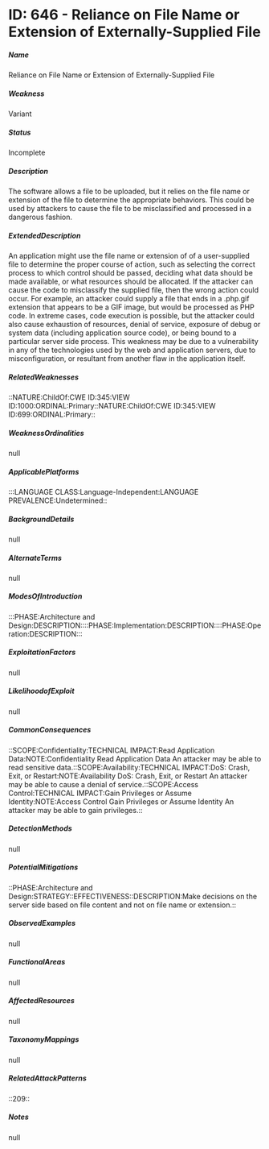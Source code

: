 # ID: 646 - Reliance on File Name or Extension of Externally-Supplied File
<h5>Name</h5>Reliance on File Name or Extension of Externally-Supplied File
<h5>Weakness</h5>Variant
<h5>Status</h5>Incomplete
<h5>Description</h5>The software allows a file to be uploaded, but it relies on the file name or extension of the file to determine the appropriate behaviors. This could be used by attackers to cause the file to be misclassified and processed in a dangerous fashion.
<h5>ExtendedDescription</h5>An application might use the file name or extension of of a user-supplied file to determine the proper course of action, such as selecting the correct process to which control should be passed, deciding what data should be made available, or what resources should be allocated. If the attacker can cause the code to misclassify the supplied file, then the wrong action could occur. For example, an attacker could supply a file that ends in a .php.gif extension that appears to be a GIF image, but would be processed as PHP code. In extreme cases, code execution is possible, but the attacker could also cause exhaustion of resources, denial of service, exposure of debug or system data (including application source code), or being bound to a particular server side process. This weakness may be due to a vulnerability in any of the technologies used by the web and application servers, due to misconfiguration, or resultant from another flaw in the application itself.
<h5>RelatedWeaknesses</h5>::NATURE:ChildOf:CWE ID:345:VIEW ID:1000:ORDINAL:Primary::NATURE:ChildOf:CWE ID:345:VIEW ID:699:ORDINAL:Primary::
<h5>WeaknessOrdinalities</h5>null
<h5>ApplicablePlatforms</h5>:::LANGUAGE CLASS:Language-Independent:LANGUAGE PREVALENCE:Undetermined::
<h5>BackgroundDetails</h5>null
<h5>AlternateTerms</h5>null
<h5>ModesOfIntroduction</h5>:::PHASE:Architecture and Design:DESCRIPTION::::PHASE:Implementation:DESCRIPTION::::PHASE:Operation:DESCRIPTION:::
<h5>ExploitationFactors</h5>null
<h5>LikelihoodofExploit</h5>null
<h5>CommonConsequences</h5>::SCOPE:Confidentiality:TECHNICAL IMPACT:Read Application Data:NOTE:Confidentiality Read Application Data An attacker may be able to read sensitive data.::SCOPE:Availability:TECHNICAL IMPACT:DoS: Crash, Exit, or Restart:NOTE:Availability DoS: Crash, Exit, or Restart An attacker may be able to cause a denial of service.::SCOPE:Access Control:TECHNICAL IMPACT:Gain Privileges or Assume Identity:NOTE:Access Control Gain Privileges or Assume Identity An attacker may be able to gain privileges.::
<h5>DetectionMethods</h5>null
<h5>PotentialMitigations</h5>::PHASE:Architecture and Design:STRATEGY::EFFECTIVENESS::DESCRIPTION:Make decisions on the server side based on file content and not on file name or extension.::
<h5>ObservedExamples</h5>null
<h5>FunctionalAreas</h5>null
<h5>AffectedResources</h5>null
<h5>TaxonomyMappings</h5>null
<h5>RelatedAttackPatterns</h5>::209::
<h5>Notes</h5>null

